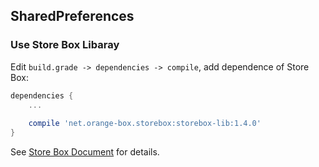 ## SharedPreferences

### Use Store Box Libaray

Edit `build.grade -> dependencies -> compile`, add dependence of Store Box:

```groovy
dependencies {
    ...
    
    compile 'net.orange-box.storebox:storebox-lib:1.4.0'
}
```

See [Store Box Document](./StoreBox.md) for details.

